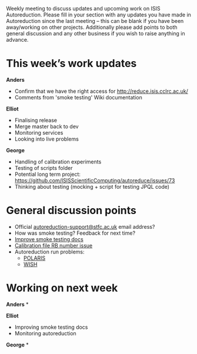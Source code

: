 Weekly meeting to discuss updates and upcoming work on ISIS Autoreduction.
Please fill in your section with any updates you have made in Autoreduction since the last meeting – this can be blank if you have been away/working on other projects. Additionally please add points to both general discussion and any other business if you wish to raise anything in advance.

This week’s work updates
========================

**Anders**
* Confirm that we have the right access for http://reduce.isis.cclrc.ac.uk/
* Comments from 'smoke testing' Wiki documentation

**Elliot**
* Finalising release
* Merge master back to dev
* Monitoring services
* Looking into live problems

**George**
* Handling of calibration experiments
* Testing of scripts folder
* Potential long term project: https://github.com/ISISScientificComputing/autoreduce/issues/73
* Thinking about testing (mocking + script for testing JPQL code)

General discussion points
=========================

* Official autoreduction-support@stfc.ac.uk email address?
* How was smoke testing? Feedback for next time?
* [Improve smoke testing docs](https://github.com/ISISScientificComputing/autoreduce/issues/183)
* [Calibration file RB number issue](https://github.com/ISISScientificComputing/autoreduce/issues/180)
* Autoreduction run problems:
  * [POLARIS](http://reducedev2.isis.cclrc.ac.uk:8080/runs/POLARIS/112840/1/#)
  * [WISH](http://reducedev2.isis.cclrc.ac.uk:8080/runs/WISH/41866/0/)

Working on next week
====================

**Anders**
* 

**Elliot**
* Improving smoke testing docs 
* Monitoring autoreduction

**George**
* 

